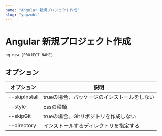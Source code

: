 ```yaml
---
name: "Angular 新規プロジェクト作成"
slug: "yupzuhl"
---
```


# Angular 新規プロジェクト作成

```
ng new [PROJECT_NAME]
```


## オプション
 
| オプション | 説明 |
| --- | --- |
| --skipInstall | trueの場合、パッケージのインストールをしない |
| --style | cssの種類 |
| --skipGit | trueの場合、Gitリポジトリを作成しない |
| --directory | インストールするディレクトリを指定する |


